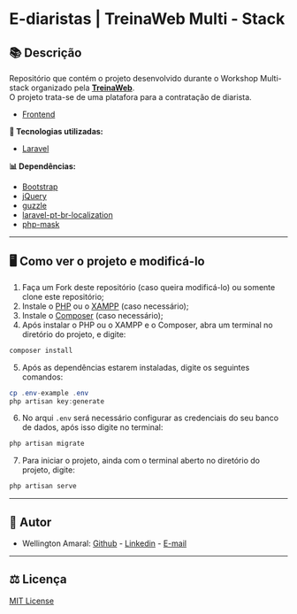 # E-diaristas | TreinaWeb Multi - Stack

## 📚 Descrição ##
Repositório que contém o projeto desenvolvido durante o Workshop Multi-stack organizado pela [**TreinaWeb**](https://www.treinaweb.com.br/). <br />
O projeto trata-se de uma platafora para a contratação de diarista.

- [Frontend](https://github.com/wellingtonamaral/multistack-treinaweb-ediaristas-react)


**🔗 Tecnologias utilizadas:**
- [Laravel](https://laravel.com/)

**📊 Dependências:**
- [Bootstrap](https://getbootstrap.com/)
- [jQuery](http://code.jquery.com/)
- [guzzle](https://laravel.com/docs/8.x/http-client)
- [laravel-pt-br-localization](https://github.com/lucascudo/laravel-pt-BR-localization)
- [php-mask](https://github.com/clemdesign/php-mask)

------------

## 🖥️ Como ver o projeto e modificá-lo ##

1. Faça um Fork deste repositório (caso queira modificá-lo) ou somente clone este repositório;
2. Instale o [PHP](https://www.php.net/downloads) ou o [XAMPP](https://www.apachefriends.org/pt_br/index.html) (caso necessário);
3. Instale o [Composer](https://getcomposer.org/download/) (caso necessário);
4. Após instalar o PHP ou o XAMPP e o Composer, abra um terminal no diretório do projeto, e digite:
```powershell
composer install
```
5. Após as dependências estarem instaladas, digite os seguintes comandos:
```powershell
cp .env-example .env
php artisan key:generate
```
6. No arqui `.env` será necessário configurar as credenciais do seu banco de dados, após isso digite no terminal:
```powershell
php artisan migrate
```
7. Para iniciar o projeto, ainda com o terminal aberto no diretório do projeto, digite:
```powershell
php artisan serve
```

------------

## 📌 Autor ##
- Wellington Amaral: [Github](https://github.com/wellingtonamaral) - [Linkedin](https://www.linkedin.com/in/wellamaral/) - [E-mail](https://mail.google.com/mail/u/0/?view=cm&fs=1&tf=1&source=mailto&to=well.ribeiro@live.com)

------------

## ⚖️ Licença ##
[MIT License]()

